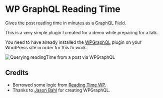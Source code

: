 # WP GraphQL Reading Time

Gives the post reading time in minutes as a GraphQL Field.

This is a very simple plugin I created for a demo while preparing for a talk.

You need to have already installed the [WPGraphQL](https://github.com/wp-graphql/wp-graphql) plugin on your WordPress site in order for this to work.

![Querying `readingTime` from a post via WPGraphQL](https://user-images.githubusercontent.com/11702935/74904396-d7ae0e00-53d1-11ea-8535-1c4f2ac8b1c8.png)

## Credits
- Borrowed some logic from [Reading Time WP](https://wordpress.org/plugins/reading-time-wp/).
- Thanks to [Jason Bahl](https://twitter.com/jasonbahl) for creating WPGraphQL.
